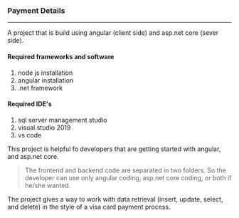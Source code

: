 ### Payment Details
***
A project that is build using angular (client side) and asp.net core (sever side).

#### Required frameworks and software
1. node js installation
2. angular installation
3. .net framework

#### Required IDE's
1. sql server management studio
2. visual studio 2019
3. vs code

This project is helpful fo developers that are getting started with angular, and asp.net core.

> The frontend and backend code are separated in two folders. So the developer can use only angular coding, asp.net core coding, or both if he/she wanted.

The project gives a way to work with data retrieval (insert, update, select, and delete) in the style of a visa card payment process.




